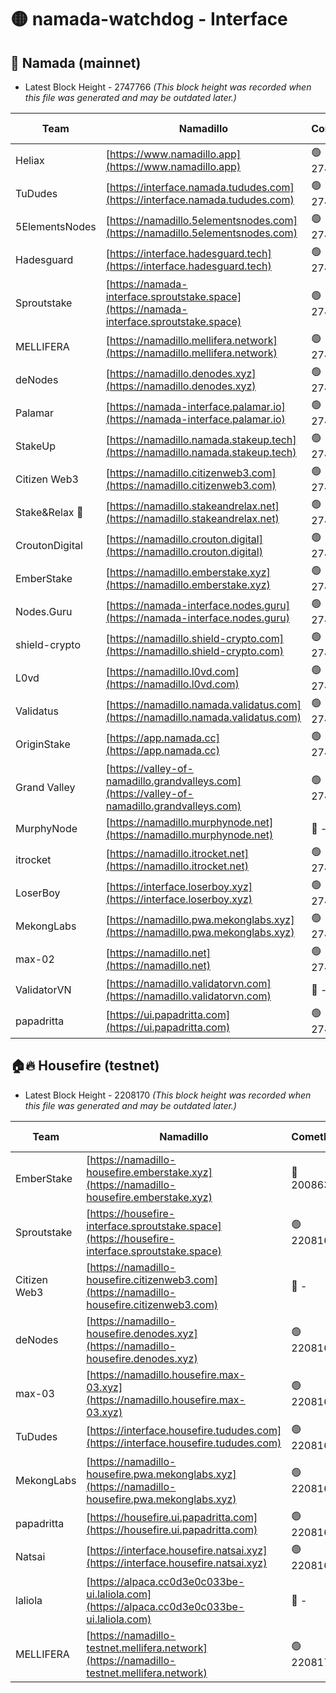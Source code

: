 # 🟡 namada-watchdog - Interface

## 🚀 Namada (mainnet)
- Latest Block Height - 2747766 *(This block height was recorded when this file was generated and may be outdated later.)*

| Team | Namadillo | CometBFT | Indexer | MASP Indexer |
|-|-|-|-|-|
| Heliax | [https://www.namadillo.app](https://www.namadillo.app) | 🟢 2747750 | 🟢 2747750 | 🟢 2747750 |
| TuDudes | [https://interface.namada.tududes.com](https://interface.namada.tududes.com) | 🟢 2747750 | 🟢 2747749 | 🟢 2747749 |
| 5ElementsNodes | [https://namadillo.5elementsnodes.com](https://namadillo.5elementsnodes.com) | 🟢 2747750 | 🟢 2747750 | 🟢 2747750 |
| Hadesguard | [https://interface.hadesguard.tech](https://interface.hadesguard.tech) | 🟢 2747751 | 🟢 2747750 | 🟢 2747750 |
| Sproutstake | [https://namada-interface.sproutstake.space](https://namada-interface.sproutstake.space) | 🟢 2747751 | 🟢 2747751 | 🟢 2747751 |
| MELLIFERA | [https://namadillo.mellifera.network](https://namadillo.mellifera.network) | 🟢 2747752 | 🟢 2747752 | 🟢 2747752 |
| deNodes | [https://namadillo.denodes.xyz](https://namadillo.denodes.xyz) | 🟢 2747753 | 🟢 2747753 | 🟢 2747752 |
| Palamar | [https://namada-interface.palamar.io](https://namada-interface.palamar.io) | 🟢 2747753 | 🟢 2747753 | 🟢 2747753 |
| StakeUp | [https://namadillo.namada.stakeup.tech](https://namadillo.namada.stakeup.tech) | 🟢 2747754 | 🟢 2747754 | 🟢 2747754 |
| Citizen Web3 | [https://namadillo.citizenweb3.com](https://namadillo.citizenweb3.com) | 🟢 2747755 | 🟢 2747754 | 🟢 2747754 |
| Stake&Relax 🦥 | [https://namadillo.stakeandrelax.net](https://namadillo.stakeandrelax.net) | 🟢 2747755 | 🟢 2747755 | 🟢 2747755 |
| CroutonDigital | [https://namadillo.crouton.digital](https://namadillo.crouton.digital) | 🟢 2747756 | 🟢 2747756 | 🟢 2747755 |
| EmberStake | [https://namadillo.emberstake.xyz](https://namadillo.emberstake.xyz) | 🟢 2747756 | 🟢 2747756 | 🟢 2747756 |
| Nodes.Guru | [https://namada-interface.nodes.guru](https://namada-interface.nodes.guru) | 🟢 2747757 | 🟢 2747756 | 🟢 2747756 |
| shield-crypto | [https://namadillo.shield-crypto.com](https://namadillo.shield-crypto.com) | 🟢 2747757 | 🟢 2747757 | 🟢 2747757 |
| L0vd | [https://namadillo.l0vd.com](https://namadillo.l0vd.com) | 🟢 2747758 | 🟢 2747757 | 🟢 2747758 |
| Validatus | [https://namadillo.namada.validatus.com](https://namadillo.namada.validatus.com) | 🟢 2747759 | 🟢 2747759 | 🟢 2747758 |
| OriginStake | [https://app.namada.cc](https://app.namada.cc) | 🟢 2747759 | 🟢 2747759 | 🟢 2747759 |
| Grand Valley | [https://valley-of-namadillo.grandvalleys.com](https://valley-of-namadillo.grandvalleys.com) | 🟢 2747760 | 🟢 2747759 | 🟢 2747760 |
| MurphyNode | [https://namadillo.murphynode.net](https://namadillo.murphynode.net) | 🔴 - | 🔴 - | 🔴 - |
| itrocket | [https://namadillo.itrocket.net](https://namadillo.itrocket.net) | 🟢 2747762 | 🟢 2747762 | 🟢 2747762 |
| LoserBoy | [https://interface.loserboy.xyz](https://interface.loserboy.xyz) | 🟢 2747762 | 🟢 2747762 | 🟢 2747762 |
| MekongLabs | [https://namadillo.pwa.mekonglabs.xyz](https://namadillo.pwa.mekonglabs.xyz) | 🟢 2747763 | 🟢 2747763 | 🟢 2747763 |
| max-02 | [https://namadillo.net](https://namadillo.net) | 🟢 2747763 | 🟢 2747763 | 🟢 2747763 |
| ValidatorVN | [https://namadillo.validatorvn.com](https://namadillo.validatorvn.com) | 🔴 - | 🔴 - | 🔴 - |
| papadritta | [https://ui.papadritta.com](https://ui.papadritta.com) | 🟢 2747766 | 🟢 2747766 | 🟢 2747766 |

## 🏠🔥 Housefire (testnet)
- Latest Block Height - 2208170 *(This block height was recorded when this file was generated and may be outdated later.)*

| Team | Namadillo | CometBFT | Indexer | MASP Indexer |
|-|-|-|-|-|
| EmberStake | [https://namadillo-housefire.emberstake.xyz](https://namadillo-housefire.emberstake.xyz) | 🔴 2008636 | 🔴 - | 🔴 - |
| Sproutstake | [https://housefire-interface.sproutstake.space](https://housefire-interface.sproutstake.space) | 🟢 2208164 | 🟢 2208164 | 🟢 2208164 |
| Citizen Web3 | [https://namadillo-housefire.citizenweb3.com](https://namadillo-housefire.citizenweb3.com) | 🔴 - | 🟢 2208165 | 🟢 2208165 |
| deNodes | [https://namadillo-housefire.denodes.xyz](https://namadillo-housefire.denodes.xyz) | 🟢 2208166 | 🟢 2208166 | 🟢 2208166 |
| max-03 | [https://namadillo.housefire.max-03.xyz](https://namadillo.housefire.max-03.xyz) | 🟢 2208166 | 🔴 2167206 | 🟢 2208166 |
| TuDudes | [https://interface.housefire.tududes.com](https://interface.housefire.tududes.com) | 🟢 2208167 | 🟢 2208167 | 🟢 2208167 |
| MekongLabs | [https://namadillo-housefire.pwa.mekonglabs.xyz](https://namadillo-housefire.pwa.mekonglabs.xyz) | 🟢 2208167 | 🟢 2208167 | 🟢 2208167 |
| papadritta | [https://housefire.ui.papadritta.com](https://housefire.ui.papadritta.com) | 🟢 2208167 | 🟢 2208167 | 🟢 2208167 |
| Natsai | [https://interface.housefire.natsai.xyz](https://interface.housefire.natsai.xyz) | 🟢 2208168 | 🟢 2208168 | 🟢 2208168 |
| laliola | [https://alpaca.cc0d3e0c033be-ui.laliola.com](https://alpaca.cc0d3e0c033be-ui.laliola.com) | 🔴 - | 🔴 - | 🔴 - |
| MELLIFERA | [https://namadillo-testnet.mellifera.network](https://namadillo-testnet.mellifera.network) | 🟢 2208170 | 🟢 2208169 | 🟢 2208169 |

